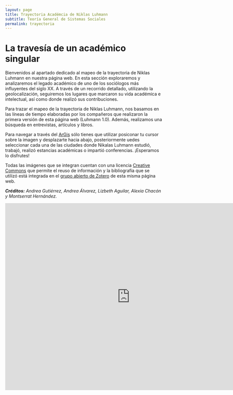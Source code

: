 ```yaml
---
layout: page
title: Trayectoria Académcia de Niklas Luhmann
subtitle: Teoría General de Sistemas Sociales
permalink: trayectoria
---
```


# La travesía de un académico singular 

Bienvenidos al apartado dedicado al mapeo de la trayectoria de Niklas Luhmann en nuestra página web. En esta sección exploraremos y analizaremos el legado académico de uno de los sociólogos más influyentes del siglo XX. A través de un recorrido detallado, utilizando la geolocalización, seguiremos los lugares que marcaron su vida académica e intelectual, así como donde realizó sus contribuciones.

Para trazar el mapeo de la trayectoria de Niklas Luhmann, nos basamos en las líneas de tiempo elaboradas por los compañeros que realizaron la primera versión de esta página web (Luhmann 1.0). Además, realizamos una búsqueda en entrevistas, artículos y libros.

Para navegar a través del [ArGis](https://www.arcgis.com/index.html) sólo tienes que utilizar posiconar tu cursor sobre la imagen y desplazarte hacia abajo, posteriormente uedes seleccionar cada una de las ciudades donde Nikalas Luhmann estudió, trabajó, realizó estancias académicas o impartió conferencias. ¡Esperamos lo disfrutes!

Todas las imágenes que se integran cuentan con una licencia [Creative Commons](https://creativecommons.org/licenses/?lang=es) que permite el reuso de información y la bibliografía que se utilizó está integrada en el [grupo abierto de Zotero](https://www.zotero.org/groups/4695391/luhmann_en_la_web_-_uaemex) de esta misma página web.

***Créditos:** Andrea Gutiérrez, Andrea Álvarez, Lizbeth Aguilar, Alexia Chacón y Montserrat Hernández.* 

<iframe src="https://storymaps.arcgis.com/stories/bd1ab7dbffb34ddb93de9beb35997b38" width="800" height="600" frameborder="0" style="border:0" allowfullscreen></iframe>

<div style="clear:both"></div>


